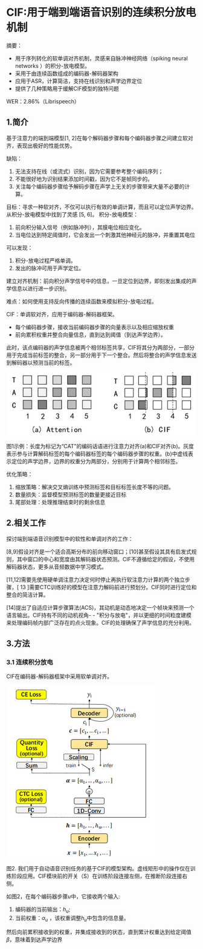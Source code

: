 # CIF:用于端到端语音识别的连续积分放电机制

摘要：
- 用于序列转化的软单调对齐机制，灵感来自脉冲神经网络（spiking neural networks ）的积分-放电模型。
- 采用于由连续函数组成的编码器-解码器架构
- 应用于ASR，计算简洁，支持在线识别和声学边界定位
- 提供了几种策略用于缓解CIF模型的独特问题

WER：2.86%（Librispeech）

## 1.简介

基于注意力的端到端模型[1, 2]在每个解码器步骤和每个编码器步骤之间建立软对齐，表现出极好的性能优势。

缺陷：
1. 无法支持在线（或流式）识别，因为它需要参考整个编码序列；
2. 不能很好地为识别结果添加时间戳，因为它不是帧同步的。
3. 关注每个编码器步骤给予解码步骤在声学上无关的步骤带来大量不必要的计算。

目标：寻求一种软对齐，不仅可以执行有效的单调计算，而且可以定位声学边界。从积分-放电模型中找到了灵感 [5, 6]。
积分-放电模型：
1. 前向积分输入信号（例如脉冲列），其膜电位相应变化。
2. 当电位达到特定阈值时，它会发出一个刺激其他神经元的脉冲，并重置其电位

可以发现：
1. 积分-放电过程严格单调。
2. 发出的脉冲可用于声学定位。

建立对齐机制：前向积分声学信号中的信息，一旦定位到边界，即刻发出集成的声学信息以进行进一步识别。

难点：如何使用支持反向传播的连续函数来模拟积分-放电过程。

CIF：单调软对齐，应用于编码器-解码器框架。
- 每个编码器步骤，接收当前编码器步骤的向量表示以及相应缩放权重
- 前向累积权重并整合向量信息，直到达到阈值（到达声学边界）。

此时，该点编码器的声学信息被两个相邻标签共享，CIF将其分为两部分，一部分用于完成当前标签的整合，另一部分用于下一个整合。然后将整合的声学信息发送到解码器以预测当前的标签。

![图1](CIF.aseets/1.png)

图1示例：长度为标记为“CAT”的编码话语进行注意力对齐(a)和CIF对齐(b)。灰度表示参与计算解码标签的每个编码器标签的每个编码器步骤的权重。(b)中虚线表示定位的声学边界，边界的权重分为两部分，分别用于计算两个相邻标签。

优化策略：
1. 缩放策略：解决交叉熵训练中预测标签和目标标签长度不等的问题。
2. 数量损失：监督模型预测标签的数量更接近目标
3. 尾部处理：处理推理结束时的剩余信息

## 2.相关工作
探讨端到端语音识别模型中的软性和单调对齐的工作：

[8,9]假设对齐是一个适合高斯分布的前向移动窗口；[10]甚至假设其具有启发式规则，其中窗口的中心和宽度由其解码器状态预测。CIF不遵循给定的假设，不使用解码器状态，更多从音频数据中学习模式。

[11,12]需要先使用硬单调注意力决定何时停止再执行软注意力计算的两个独立步骤，[ 13 ]需要CTC训练好的模型在注意力解码前进行预划分。CIF同时进行定位和整合的简洁计算。

[14]提出了自适应计算步骤算法(ACS)，其动机是动态地决定一个帧块来预测一个语言输出。CIF持有不同的动机视角- - "积分与放电"，并以更细的时间粒度建模来处理编码帧内部广泛存在的点火现象。CIF的处理确保了声学信息的充分利用。

## 3.方法

### 3.1 连续积分放电

CIF在编码器-解码器框架中采用软单调对齐。

![图2](CIF.aseets/2.png)

图2. 我们用于自动语音识别任务的基于CIF的模型架构。虚线矩形中的操作仅在训练阶段应用。CIF模块前的开关（S）在训练阶段连接左侧，在推断阶段连接右侧。

如图2，在每个编码器步骤$u$中，它接收两个输入:
1. 编码器的当前输出：$h_u$;
2. 当前权重：$\alpha_u$  ，该权重调整$h_u$中包含的信息量。

然后向前累积接收到的权重，并集成接收到的状态，直到累计权重达到给定阈值$\beta$，意味着到达声学边界